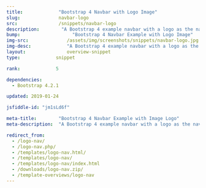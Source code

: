 ```yaml
---
title:             "Bootstrap 4 Navbar with Logo Image"
slug:              navbar-logo
src:               /snippets/navbar-logo
description:	    "A Bootstrap 4 example navbar with a logo as the navbar brand"
bump:			        "Bootstrap 4 Navbar Example with Logo Image"
img-src:	    	  /assets/img/screenshots/snippets/navbar-logo.jpg
img-desc:		      "A Bootstrap 4 example navbar with a logo as the navbar brand"
layout:		    	  overview-snippet
type:             snippet

rank:             5

dependencies:     
  - Bootstrap 4.2.1

updated: 2019-01-24

jsfiddle-id: "jm1sLd6f"

meta-title:        "Bootstrap 4 Navbar Example with Image Logo"
meta-description:  "A Bootstrap 4 example navbar with a logo as the navbar brand - created by Start Bootstrap."

redirect_from:
  - /logo-nav/
  - /logo-nav.php/
  - /templates/logo-nav.html/
  - /templates/logo-nav/
  - /templates/logo-nav/index.html
  - /downloads/logo-nav.zip/
  - /template-overviews/logo-nav
---
```

